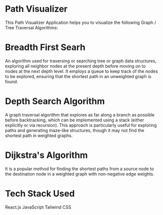 # Path Visualizer

This Path Visualizer Application helps you to visualize the following Graph / Tree Traversal Algorithms:

# Breadth First Searh
An algorithm used for traversing or searching tree or graph data structures, exploring all neighbor nodes at the present depth before moving on to nodes at the next depth level. It employs a queue to keep track of the nodes to be explored, ensuring that the shortest path in an unweighted graph is found.

# Depth Search Algorithm
A graph traversal algorithm that explores as far along a branch as possible before backtracking, which can be implemented using a stack (either explicitly or via recursion). This approach is particularly useful for exploring paths and generating maze-like structures, though it may not find the shortest path in weighted graphs.

# Dijkstra's Algorithm
It is a popular method for finding the shortest paths from a source node to the destination node in a weighted graph with non-negative edge weights.

# Tech Stack Used

React.js
JavaScript
Tailwind CSS

